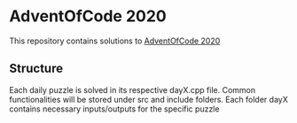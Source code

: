 # AdventOfCode 2020

This repository contains solutions to [AdventOfCode 2020](https://adventofcode.com/2020/)

## Structure

Each daily puzzle is solved in its respective dayX.cpp file. Common functionalities will be stored under src and include folders.
Each folder dayX contains necessary inputs/outputs for the specific puzzle
